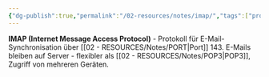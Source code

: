 ```yaml
---
{"dg-publish":true,"permalink":"/02-resources/notes/imap/","tags":["protokoll/email","synchronisation/server","netzwerk/protokoll"],"noteIcon":"","updated":"2025-09-05T10:12:29.944+02:00"}
---
```



**IMAP (Internet Message Access Protocol)** - Protokoll für E-Mail-Synchronisation über [[02 - RESOURCES/Notes/PORT\|Port]] 143.
E-Mails bleiben auf Server - flexibler als [[02 - RESOURCES/Notes/POP3\|POP3]], Zugriff von mehreren Geräten.
